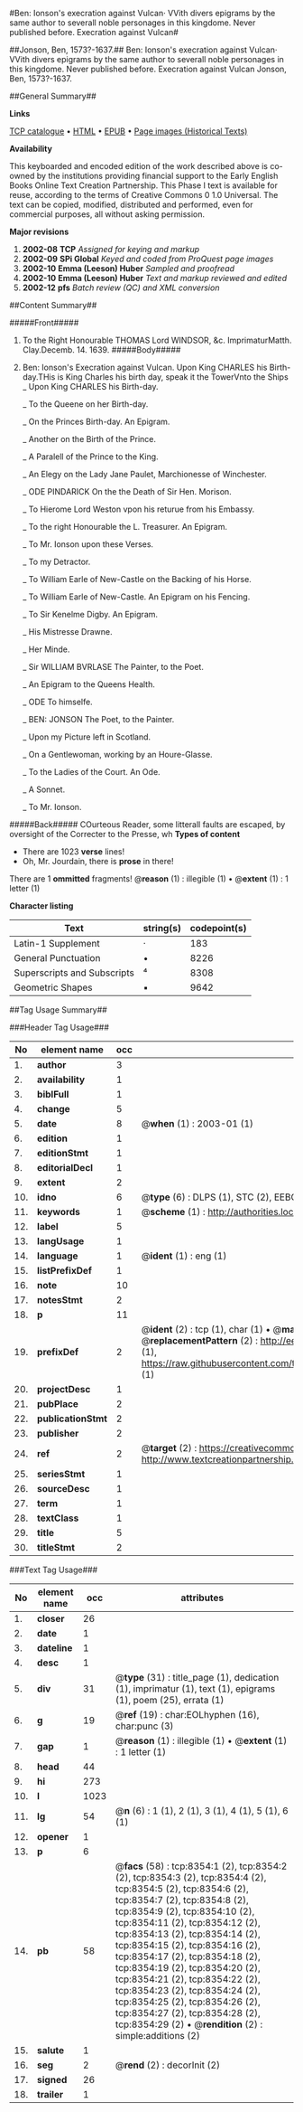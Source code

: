 #Ben: Ionson's execration against Vulcan· VVith divers epigrams by the same author to severall noble personages in this kingdome. Never published before. Execration against Vulcan#

##Jonson, Ben, 1573?-1637.##
Ben: Ionson's execration against Vulcan· VVith divers epigrams by the same author to severall noble personages in this kingdome. Never published before.
Execration against Vulcan
Jonson, Ben, 1573?-1637.

##General Summary##

**Links**

[TCP catalogue](http://www.ota.ox.ac.uk/tcp/)  • 
[HTML](http://tei.it.ox.ac.uk/tcp/Texts-HTML/free/A04/A04651.html)  • 
[EPUB](http://tei.it.ox.ac.uk/tcp/Texts-EPUB/free/A04/A04651.epub) • 
[Page images (Historical Texts)](https://data.historicaltexts.jisc.ac.uk/view?pubId=eebo-99843610e&pageId=eebo-99843610e-8354-1)

**Availability**

This keyboarded and encoded edition of the
	       work described above is co-owned by the institutions
	       providing financial support to the Early English Books
	       Online Text Creation Partnership. This Phase I text is
	       available for reuse, according to the terms of Creative
	       Commons 0 1.0 Universal. The text can be copied,
	       modified, distributed and performed, even for
	       commercial purposes, all without asking permission.

**Major revisions**

1. __2002-08__ __TCP__ *Assigned for keying and markup*
1. __2002-09__ __SPi Global__ *Keyed and coded from ProQuest page images*
1. __2002-10__ __Emma (Leeson) Huber__ *Sampled and proofread*
1. __2002-10__ __Emma (Leeson) Huber__ *Text and markup reviewed and edited*
1. __2002-12__ __pfs__ *Batch review (QC) and XML conversion*

##Content Summary##

#####Front#####

1. To the Right Honourable THOMAS Lord WINDSOR, &c.
ImprimaturMatth. Clay.Decemb. 14. 1639.
#####Body#####

1. Ben: Ionson's Execration against Vulcan.
Upon King CHARLES his Birth-day.THis is King Charles his birth day, speak it the TowerVnto the Ships
    _ Upon King CHARLES his Birth-day.

    _ To the Queene on her Birth-day.

    _ On the Princes Birth-day. An Epigram.

    _ Another on the Birth of the Prince.

    _ A Paralell of the Prince to the King.

    _ An Elegy on the Lady Jane Paulet, Marchionesse of Winchester.

    _ ODE PINDARICK On the the Death of Sir Hen. Morison.

    _ To Hierome Lord Weston vpon his returue from his Embassy.

    _ To the right Honourable the L. Treasurer. An Epigram.

    _ To Mr. Ionson upon these Verses.

    _ To my Detractor.

    _ To William Earle of New-Castle on the Backing of his Horse.

    _ To William Earle of New-Castle. An Epigram on his Fencing.

    _ To Sir Kenelme Digby. An Epigram.

    _ His Mistresse Drawne.

    _ Her Minde.

    _ Sir WILLIAM BVRLASE The Painter, to the Poet.

    _ An Epigram to the Queens Health.

    _ ODE To himselfe.

    _ BEN: JONSON The Poet, to the Painter.

    _ Upon my Picture left in Scotland.

    _ On a Gentlewoman, working by an Houre-Glasse.

    _ To the Ladies of the Court. An Ode.

    _ A Sonnet.

    _ To Mr. Ionson.

#####Back#####
COurteous Reader, some litterall faults are escaped, by oversight of the Correcter to the Presse, wh
**Types of content**

  * There are 1023 **verse** lines!
  * Oh, Mr. Jourdain, there is **prose** in there!

There are 1 **ommitted** fragments! 
 @__reason__ (1) : illegible (1)  •  @__extent__ (1) : 1 letter (1)

**Character listing**


|Text|string(s)|codepoint(s)|
|---|---|---|
|Latin-1 Supplement|·|183|
|General Punctuation|•|8226|
|Superscripts             and Subscripts|⁴|8308|
|Geometric Shapes|▪|9642|

##Tag Usage Summary##

###Header Tag Usage###

|No|element name|occ|attributes|
|---|---|---|---|
|1.|__author__|3||
|2.|__availability__|1||
|3.|__biblFull__|1||
|4.|__change__|5||
|5.|__date__|8| @__when__ (1) : 2003-01 (1)|
|6.|__edition__|1||
|7.|__editionStmt__|1||
|8.|__editorialDecl__|1||
|9.|__extent__|2||
|10.|__idno__|6| @__type__ (6) : DLPS (1), STC (2), EEBO-CITATION (1), PROQUEST (1), VID (1)|
|11.|__keywords__|1| @__scheme__ (1) : http://authorities.loc.gov/ (1)|
|12.|__label__|5||
|13.|__langUsage__|1||
|14.|__language__|1| @__ident__ (1) : eng (1)|
|15.|__listPrefixDef__|1||
|16.|__note__|10||
|17.|__notesStmt__|2||
|18.|__p__|11||
|19.|__prefixDef__|2| @__ident__ (2) : tcp (1), char (1)  •  @__matchPattern__ (2) : ([0-9\-]+):([0-9IVX]+) (1), (.+) (1)  •  @__replacementPattern__ (2) : http://eebo.chadwyck.com/downloadtiff?vid=$1&page=$2 (1), https://raw.githubusercontent.com/textcreationpartnership/Texts/master/tcpchars.xml#$1 (1)|
|20.|__projectDesc__|1||
|21.|__pubPlace__|2||
|22.|__publicationStmt__|2||
|23.|__publisher__|2||
|24.|__ref__|2| @__target__ (2) : https://creativecommons.org/publicdomain/zero/1.0/ (1), http://www.textcreationpartnership.org/docs/. (1)|
|25.|__seriesStmt__|1||
|26.|__sourceDesc__|1||
|27.|__term__|1||
|28.|__textClass__|1||
|29.|__title__|5||
|30.|__titleStmt__|2||


###Text Tag Usage###

|No|element name|occ|attributes|
|---|---|---|---|
|1.|__closer__|26||
|2.|__date__|1||
|3.|__dateline__|1||
|4.|__desc__|1||
|5.|__div__|31| @__type__ (31) : title_page (1), dedication (1), imprimatur (1), text (1), epigrams (1), poem (25), errata (1)|
|6.|__g__|19| @__ref__ (19) : char:EOLhyphen (16), char:punc (3)|
|7.|__gap__|1| @__reason__ (1) : illegible (1)  •  @__extent__ (1) : 1 letter (1)|
|8.|__head__|44||
|9.|__hi__|273||
|10.|__l__|1023||
|11.|__lg__|54| @__n__ (6) : 1 (1), 2 (1), 3 (1), 4 (1), 5 (1), 6 (1)|
|12.|__opener__|1||
|13.|__p__|6||
|14.|__pb__|58| @__facs__ (58) : tcp:8354:1 (2), tcp:8354:2 (2), tcp:8354:3 (2), tcp:8354:4 (2), tcp:8354:5 (2), tcp:8354:6 (2), tcp:8354:7 (2), tcp:8354:8 (2), tcp:8354:9 (2), tcp:8354:10 (2), tcp:8354:11 (2), tcp:8354:12 (2), tcp:8354:13 (2), tcp:8354:14 (2), tcp:8354:15 (2), tcp:8354:16 (2), tcp:8354:17 (2), tcp:8354:18 (2), tcp:8354:19 (2), tcp:8354:20 (2), tcp:8354:21 (2), tcp:8354:22 (2), tcp:8354:23 (2), tcp:8354:24 (2), tcp:8354:25 (2), tcp:8354:26 (2), tcp:8354:27 (2), tcp:8354:28 (2), tcp:8354:29 (2)  •  @__rendition__ (2) : simple:additions (2)|
|15.|__salute__|1||
|16.|__seg__|2| @__rend__ (2) : decorInit (2)|
|17.|__signed__|26||
|18.|__trailer__|1||
